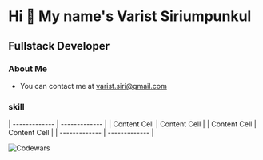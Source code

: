 # Hi 👋 My name's Varist Siriumpunkul
## Fullstack Developer
### About Me

- You can contact me at varist.siri@gmail.com
### skill


| ------------- | ------------- |
| Content Cell  | Content Cell  |
| Content Cell  | Content Cell  |
| ------------- | ------------- |

![Codewars](https://github.r2v.ch/codewars?user=LemonIcedTea&top_languages=true)
<!--
**BrokenHead/BrokenHead** is a ✨ _special_ ✨ repository because its `README.md` (this file) appears on your GitHub profile.

Here are some ideas to get you started:

- 🔭 I’m currently working on ...
- 🌱 I’m currently learning ...
- 👯 I’m looking to collaborate on ...
- 🤔 I’m looking for help with ...
- 💬 Ask me about ...
- 📫 How to reach me: ...
- 😄 Pronouns: ...
- ⚡ Fun fact: ...
-->
